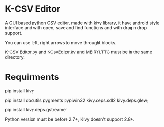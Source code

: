# K-CSV Editor
A GUI based python CSV editor, made with kivy library, it have android style interface and with open, save and find functions and with drag n drop support.

You can use left, right arrows to move throught blocks.

K-CSV Editor.py and KCsvEditor.kv and MEIRYI.TTC must be in the same directory.

# Requirments

pip install kivy

pip install docutils pygments pypiwin32 kivy.deps.sdl2 kivy.deps.glew;

pip install kivy.deps.gstreamer

Python version must be before 2.7+, Kivy doesn't support 2.8+.
